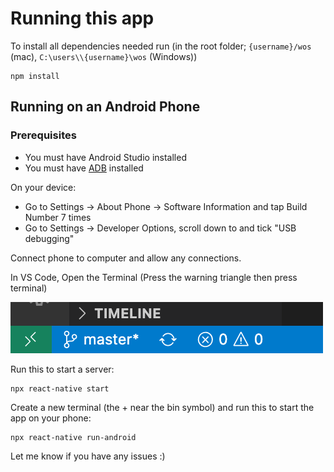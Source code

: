 # **Running this app**

To install all dependencies needed run (in the root folder; `{username}/wos` (mac), `C:\users\\{username}\wos` (Windows))
```
npm install
```

## **Running on an Android Phone**

### **Prerequisites**
- You must have Android Studio installed
- You must have [ADB](https://developer.android.com/studio?gclid=CjwKCAjwxo6IBhBKEiwAXSYBsyKyrY4NLHnkpQamIU8c0KMLJvqIsf0uYf5iceMLlAds0cbjKh1c0xoCX4MQAvD_BwE&gclsrc=aw.ds) installed

On your device:
- Go to Settings -> About Phone -> Software Information and tap Build Number 7 times
- Go to Settings -> Developer Options, scroll down to and tick "USB debugging"

Connect phone to computer and allow any connections.

In VS Code, Open the Terminal (Press the warning triangle then press terminal) 

![Image](assets/vscode.png)


Run this to start a server:
```
npx react-native start
```

Create a new terminal (the + near the bin symbol) and run this to start the app on your phone:
```
npx react-native run-android
```

Let me know if you have any issues :)